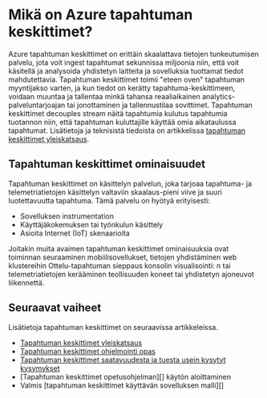 <properties
    pageTitle="Mikä on Azure tapahtuman keskittimet? | Microsoft Azure"
    description="Yleiskatsaus ja Azure tapahtuman keskittimet kuvaus"
    services="event-hubs"
    documentationCenter=".net"
    authors="sethmanheim"
    manager="timlt"
    editor=""/>

<tags
    ms.service="event-hubs"
    ms.workload="na"
    ms.tgt_pltfrm="na"
    ms.devlang="na"
    ms.topic="get-started-article"
    ms.date="08/17/2016"
    ms.author="sethm"/>

# <a name="what-is-azure-event-hubs"></a>Mikä on Azure tapahtuman keskittimet?

Azure tapahtuman keskittimet on erittäin skaalattava tietojen tunkeutumisen palvelu, jota voit ingest tapahtumat sekunnissa miljoonia niin, että voit käsitellä ja analysoida yhdistetyn laitteita ja sovelluksia tuottamat tiedot mahdutettavia. Tapahtuman keskittimet toimii "eteen oven" tapahtuman myyntijakso varten, ja kun tiedot on kerätty tapahtuma-keskittimeen, voidaan muuntaa ja tallentaa minkä tahansa reaaliaikainen analytics-palveluntarjoajan tai jonottaminen ja tallennustilaa sovittimet. Tapahtuman keskittimet decouples stream näitä tapahtumia kulutus tapahtumia tuotannon niin, että tapahtuman kuluttajille käyttää omia aikataulussa tapahtumat. Lisätietoja ja teknisistä tiedoista on artikkelissa [tapahtuman keskittimet yleiskatsaus](event-hubs-overview.md).

## <a name="event-hubs-capabilities"></a>Tapahtuman keskittimet ominaisuudet

Tapahtuman keskittimet on käsittelyn palvelun, joka tarjoaa tapahtuma- ja telemetriatietojen käsittelyn valtaviin skaalaus-pieni viive ja suuri luotettavuutta tapahtuma. Tämä palvelu on hyötyä erityisesti:

- Sovelluksen instrumentation
- Käyttäjäkokemuksen tai työnkulun käsittely
- Asioita Internet (IoT) skenaarioita

Joitakin muita avaimen tapahtuman keskittimet ominaisuuksia ovat toiminnan seuraaminen mobiilisovellukset, tietojen yhdistäminen web klustereihin Ottelu-tapahtuman sieppaus konsolin visualisointi: n tai telemetriatietojen kerääminen teollisuuden koneet tai yhdistetyn ajoneuvot liikennettä.

## <a name="next-steps"></a>Seuraavat vaiheet

Lisätietoja tapahtuman keskittimet on seuraavissa artikkeleissa.

- [Tapahtuman keskittimet yleiskatsaus](event-hubs-overview.md)
- [Tapahtuman keskittimet ohjelmointi opas](event-hubs-programming-guide.md)
- [Tapahtuman keskittimet saatavuudesta ja tuesta usein kysytyt kysymykset](event-hubs-availability-and-support-faq.md)
- [Tapahtuman keskittimet opetusohjelman][] käytön aloittaminen
- Valmis [tapahtuman keskittimet käyttävän sovelluksen malli][]

[Tapahtuman keskittimet opetusohjelma]: event-hubs-csharp-ephcs-getstarted.md
[Tapahtuman keskittimet käyttävä malli-sovellus]: https://code.msdn.microsoft.com/Service-Bus-Event-Hub-286fd097
